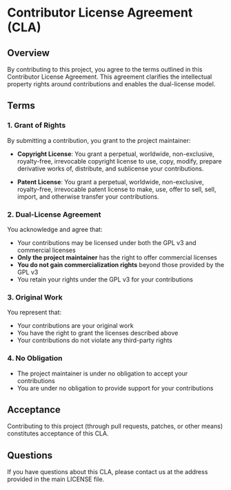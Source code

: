 # Contributor License Agreement (CLA)

## Overview

By contributing to this project, you agree to the terms outlined in this Contributor License Agreement. This agreement clarifies the intellectual property rights around contributions and enables the dual-license model.

## Terms

### 1. Grant of Rights

By submitting a contribution, you grant to the project maintainer:

- **Copyright License**: You grant a perpetual, worldwide, non-exclusive, royalty-free, irrevocable copyright license to use, copy, modify, prepare derivative works of, distribute, and sublicense your contributions.

- **Patent License**: You grant a perpetual, worldwide, non-exclusive, royalty-free, irrevocable patent license to make, use, offer to sell, sell, import, and otherwise transfer your contributions.

### 2. Dual-License Agreement

You acknowledge and agree that:

- Your contributions may be licensed under both the GPL v3 and commercial licenses
- **Only the project maintainer** has the right to offer commercial licenses
- **You do not gain commercialization rights** beyond those provided by the GPL v3
- You retain your rights under the GPL v3 for your contributions

### 3. Original Work

You represent that:

- Your contributions are your original work
- You have the right to grant the licenses described above
- Your contributions do not violate any third-party rights

### 4. No Obligation

- The project maintainer is under no obligation to accept your contributions
- You are under no obligation to provide support for your contributions

## Acceptance

Contributing to this project (through pull requests, patches, or other means) constitutes acceptance of this CLA.

## Questions

If you have questions about this CLA, please contact us at the address provided in the main LICENSE file.
